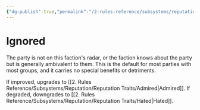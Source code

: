 ```yaml
---
{"dg-publish":true,"permalink":"/2-rules-reference/subsystems/reputation/reputation-traits/ignored/"}
---
```


# Ignored

The party is not on this faction's radar, or the faction knows about the party but is generally ambivalent to them. This is the default for most parties with most groups, and it carries no special benefits or detriments. 

If improved, upgrades to [[2. Rules Reference/Subsystems/Reputation/Reputation Traits/Admired\|Admired]].
If degraded, downgrades to [[2. Rules Reference/Subsystems/Reputation/Reputation Traits/Hated\|Hated]]. 